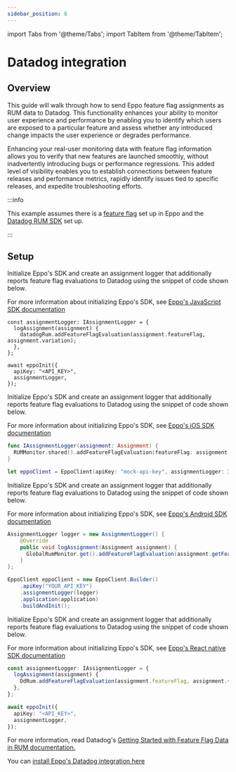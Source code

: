 ```yaml
---
sidebar_position: 8
---
```

import Tabs from '@theme/Tabs';
import TabItem from '@theme/TabItem';

# Datadog integration

## Overview
This guide will walk through how to send Eppo feature flag assignments as RUM data to Datadog. 
This functionality enhances your ability to monitor user experience and performance by enabling you to identify which users are exposed to a particular feature and assess whether any introduced change impacts the user experience or degrades performance.

Enhancing your real-user monitoring data with feature flag information allows you to verify that new features are launched smoothly, without inadvertently introducing bugs or performance regressions. This added level of visibility enables you to establish connections between feature releases and performance metrics, rapidly identify issues tied to specific releases, and expedite troubleshooting efforts.

:::info

This example assumes there is a [feature flag](/feature-flagging/concepts/feature-gates.md) set up in Eppo and the [Datadog RUM SDK](https://docs.datadoghq.com/real_user_monitoring/browser/#setup) set up.  

:::

## Setup
<Tabs>
<TabItem value="javascript" label="Javascript" default>
Initialize Eppo's SDK and create an assignment logger that additionally reports feature flag evaluations to Datadog using the snippet of code shown below.

For more information about initializing Eppo's SDK, see [Eppo's JavaScript SDK documentation](https://docs.geteppo.com/sdks/client-sdks/javascript)

```tsx
const assignmentLogger: IAssignmentLogger = {
  logAssignment(assignment) {
    datadogRum.addFeatureFlagEvaluation(assignment.featureFlag, assignment.variation);
  },
};

await eppoInit({
  apiKey: "<API_KEY>",
  assignmentLogger,
});
```
</TabItem>
<TabItem value="iOS" label="iOS">
Initialize Eppo's SDK and create an assignment logger that additionally reports feature flag evaluations to Datadog using the snippet of code shown below.

For more information about initializing Eppo's SDK, see [Eppo's iOS SDK documentation](https://docs.geteppo.com/sdks/client-sdks/ios)

```swift
func IAssignmentLogger(assignment: Assignment) {
  RUMMonitor.shared().addFeatureFlagEvaluation(featureFlag: assignment.featureFlag, variation: assignment.variation)
}

let eppoClient = EppoClient(apiKey: "mock-api-key", assignmentLogger: IAssignmentLogger)
```
</TabItem>
<TabItem value="android" label="Android">
Initialize Eppo's SDK and create an assignment logger that additionally reports feature flag evaluations to Datadog using the snippet of code shown below.

For more information about initializing Eppo's SDK, see [Eppo's Android SDK documentation](https://docs.geteppo.com/sdks/client-sdks/android)


```java
AssignmentLogger logger = new AssignmentLogger() {
    @Override
    public void logAssignment(Assignment assignment) {
      GlobalRumMonitor.get().addFeatureFlagEvaluation(assignment.getFeatureFlag(), assignment.getVariation());
    }
};

EppoClient eppoClient = new EppoClient.Builder()
    .apiKey("YOUR_API_KEY")
    .assignmentLogger(logger)
    .application(application)
    .buildAndInit();
```

</TabItem>
<TabItem value="react" label="React Native">
Initialize Eppo's SDK and create an assignment logger that additionally reports feature flag evaluations to Datadog using the snippet of code shown below.

For more information about initializing Eppo's SDK, see [Eppo's React native SDK documentation](https://docs.geteppo.com/sdks/client-sdks/react-native)

```typescript
const assignmentLogger: IAssignmentLogger = {
  logAssignment(assignment) {
    DdRum.addFeatureFlagEvaluation(assignment.featureFlag, assignment.variation);
  },
};

await eppoInit({
  apiKey: "<API_KEY>",
  assignmentLogger,
});
```
</TabItem>
</Tabs>

For more information, read Datadog's [Getting Started with Feature Flag Data in RUM documentation.](https://docs.datadoghq.com/real_user_monitoring/guide/setup-feature-flag-data-collection/?tab=browser#eppo-integration)

You can [install Eppo's Datadog integration here](https://app.datadoghq.com/integrations/eppo)
